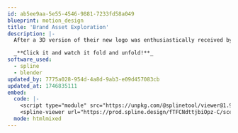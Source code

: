 ```yaml
---
id: ab5ee9aa-5e55-4546-9881-7233fd58a049
blueprint: motion_design
title: 'Brand Asset Exploration'
description: |-
  After a 3D version of their new logo was enthusiastically received by the client, the next step was to answer the question of "how can we make this as cool as possible on the new website?" Exit: Blender, Enter: Spline.

  _**Click it and watch it fold and unfold!**_
software_used:
  - spline
  - blender
updated_by: 7775a028-954d-4a8d-9ab3-e09d457083cb
updated_at: 1746835111
embed:
  code: |-
    <script type="module" src="https://unpkg.com/@splinetool/viewer@1.9.92/build/spline-viewer.js"></script>
    <spline-viewer url="https://prod.spline.design/fTFCNdttjbiOpz-C/scene.splinecode"></spline-viewer>
  mode: htmlmixed
---
```

